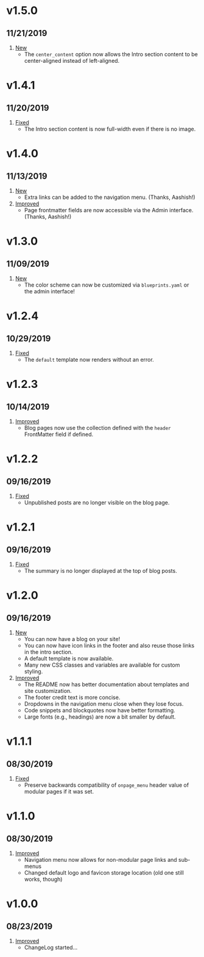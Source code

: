 # v1.5.0
##  11/21/2019

1. [New](#new)
    * The `center_content` option now allows the Intro section content to be center-aligned instead of left-aligned.

# v1.4.1
##  11/20/2019

1. [Fixed](#bugfix)
    * The Intro section content is now full-width even if there is no image.

# v1.4.0
##  11/13/2019

1. [New](#new)
    * Extra links can be added to the navigation menu. (Thanks, Aashish!)
1. [Improved](#improved)
    * Page frontmatter fields are now accessible via the Admin interface. (Thanks, Aashish!)

# v1.3.0
##  11/09/2019

1. [New](#new)
    * The color scheme can now be customized via `blueprints.yaml` or the admin interface!

# v1.2.4
##  10/29/2019

1. [Fixed](#bugfix)
    * The `default` template now renders without an error.

# v1.2.3
##  10/14/2019

1. [Improved](#improved)
    * Blog pages now use the collection defined with the `header` FrontMatter field if defined.

# v1.2.2
##  09/16/2019

1. [Fixed](#bugfix)
    * Unpublished posts are no longer visible on the blog page.

# v1.2.1
##  09/16/2019

1. [Fixed](#bugfix)
    * The summary is no longer displayed at the top of blog posts.

# v1.2.0
##  09/16/2019

1. [New](#new)
    * You can now have a blog on your site!
    * You can now have icon links in the footer and also reuse those links in the intro section.
    * A default template is now available.
    * Many new CSS classes and variables are available for custom styling.
1. [Improved](#improved)
    * The README now has better documentation about templates and site customization.
    * The footer credit text is more concise.
    * Dropdowns in the navigation menu close when they lose focus.
    * Code snippets and blockquotes now have better formatting.
    * Large fonts (e.g., headings) are now a bit smaller by default.

# v1.1.1
##  08/30/2019

1. [Fixed](#bugfix)
    * Preserve backwards compatibility of `onpage_menu` header value of modular pages if it was set.

# v1.1.0
##  08/30/2019

1. [Improved](#improved)
    * Navigation menu now allows for non-modular page links and sub-menus
    * Changed default logo and favicon storage location (old one still works, though)

# v1.0.0
##  08/23/2019

1. [Improved](#new)
    * ChangeLog started...
